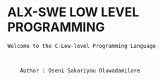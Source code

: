 # 		ALX-SWE LOW LEVEL PROGRAMMING


	Welcome to the C-Low-level Programming Language



		Author : Oseni Sakariyau Oluwadamilare
